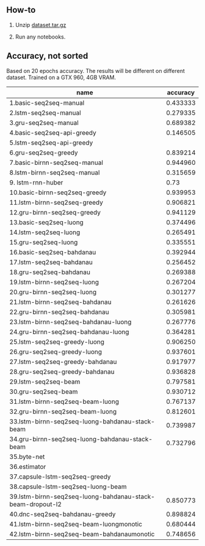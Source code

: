 ## How-to

1. Unzip [dataset.tar.gz](dataset.tar.gz)

2. Run any notebooks.

## Accuracy, not sorted

Based on 20 epochs accuracy. The results will be different on different dataset. Trained on a GTX 960, 4GB VRAM.

| name                                                       | accuracy |
|------------------------------------------------------------|----------|
| 1.basic-seq2seq-manual                                     | 0.433333 |
| 2.lstm-seq2seq-manual                                      | 0.279335 |
| 3.gru-seq2seq-manual                                       | 0.689382 |
| 4.basic-seq2seq-api-greedy                                 | 0.146505 |
| 5.lstm-seq2seq-api-greedy                                  |          |
| 6.gru-seq2seq-greedy                                       | 0.839214 |
| 7.basic-birnn-seq2seq-manual                               | 0.944960 |
| 8.lstm-birnn-seq2seq-manual                                | 0.315659 |
| 9. lstm-rnn-huber                                          | 0.73     |
| 10.basic-birnn-seq2seq-greedy                              | 0.939953 |
| 11.lstm-birnn-seq2seq-greedy                               | 0.906821 |
| 12.gru-birnn-seq2seq-greedy                                | 0.941129 |
| 13.basic-seq2seq-luong                                     | 0.374496 |
| 14.lstm-seq2seq-luong                                      | 0.265491 |
| 15.gru-seq2seq-luong                                       | 0.335551 |
| 16.basic-seq2seq-bahdanau                                  | 0.392944 |
| 17.lstm-seq2seq-bahdanau                                   | 0.256452 |
| 18.gru-seq2seq-bahdanau                                    | 0.269388 |
| 19.lstm-birnn-seq2seq-luong                                | 0.267204 |
| 20.gru-birnn-seq2seq-luong                                 | 0.301277 |
| 21.lstm-birnn-seq2seq-bahdanau                             | 0.261626 |
| 22.gru-birnn-seq2seq-bahdanau                              | 0.305981 |
| 23.lstm-birnn-seq2seq-bahdanau-luong                       | 0.267776 |
| 24.gru-birnn-seq2seq-bahdanau-luong                        | 0.364281 |
| 25.lstm-seq2seq-greedy-luong                               | 0.906250 |
| 26.gru-seq2seq-greedy-luong                                | 0.937601 |
| 27.lstm-seq2seq-greedy-bahdanau                            | 0.917977 |
| 28.gru-seq2seq-greedy-bahdanau                             | 0.936828 |
| 29.lstm-seq2seq-beam                                       | 0.797581 |
| 30.gru-seq2seq-beam                                        | 0.930712 |
| 31.lstm-birnn-seq2seq-beam-luong                           | 0.767137 |
| 32.gru-birnn-seq2seq-beam-luong                            | 0.812601 |
| 33.lstm-birnn-seq2seq-luong-bahdanau-stack-beam            | 0.739987 |
| 34.gru-birnn-seq2seq-luong-bahdanau-stack-beam             | 0.732796 |
| 35.byte-net                                                |          |
| 36.estimator                                               |          |
| 37.capsule-lstm-seq2seq-greedy                             |          |
| 38.capsule-lstm-seq2seq-luong-beam                         |          |
| 39.lstm-birnn-seq2seq-luong-bahdanau-stack-beam-dropout-l2 | 0.850773 |
| 40.dnc-seq2seq-bahdanau-greedy                             | 0.898824 |
| 41.lstm-birnn-seq2seq-beam-luongmonotic                    | 0.680444 |
| 42.lstm-birnn-seq2seq-beam-bahdanaumonotic                 | 0.748656 |
